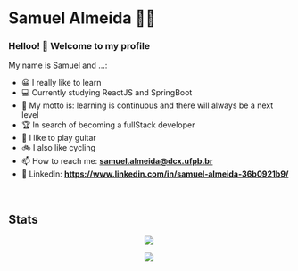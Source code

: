 

<!--
**samuelalmeida95/samuelalmeida95** is a ✨ _special_ ✨ repository because its `README.md` (this file) appears on your GitHub profile.

Here are some ideas to get you started:
### Hi there 👋
- 🔭 I’m currently working on ...
- 🌱 I’m currently learning ...
- 👯 I’m looking to collaborate on ...
- 🤔 I’m looking for help with ...
- 💬 Ask me about ...
- 📫 How to reach me: ...
- 😄 Pronouns: ...
- ⚡ Fun fact: ...
- 

  -->

# Samuel Almeida :man_technologist:



### Helloo! 👋 Welcome to my profile

My name is Samuel and ...:

- 😀 I really like to learn 
- 💻 Currently studying ReactJS and SpringBoot
- 🚀 My motto is: learning is continuous and there will always be a next level
- 🏆 In search of becoming a fullStack developer
- 🎸 I like to play guitar
- 🚲 I also like cycling
- 📫 How to reach me: **samuel.almeida@dcx.ufpb.br**
-    📎 Linkedin: **https://www.linkedin.com/in/samuel-almeida-36b0921b9/**


<br/>

## Stats

<p align="center">
  <img src="https://github-readme-stats.vercel.app/api?username=samuelalmeida95&show_icons=true&title_color=ffc857&icon_color=8ac926&text_color=daf7dc&bg_color=151515&hide=["stars"]"/>
  
</p>
<p align="center">
    <img src="https://github-readme-stats.vercel.app/api/top-langs/?username=samuelalmeida95&layout=compact&title_color=ffc857&text_color=daf7dc&bg_color=151515"/>
</p>

 

